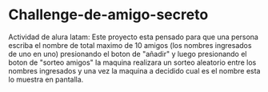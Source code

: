 # Challenge-de-amigo-secreto
Actividad de alura latam:
Este proyecto esta pensado para que una persona escriba el nombre de total maximo de 10 amigos (los nombres ingresados de uno en uno) presionando el boton de "añadir" y luego presionando el boton de "sorteo amigos" la maquina realizara un sorteo aleatorio entre los nombres ingresados y una vez la maquina a decidido cual es el nombre esta lo muestra en pantalla.
